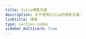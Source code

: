 ```yaml
---
title: Istio博客文章
description: 关于使用Istio的博客文章。
linktitle: 博客
type: section-index
sidebar_multicard: true
---
```


